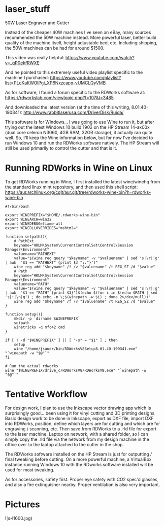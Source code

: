 # laser_stuff
50W Laser Engraver and Cutter

Instead of the cheaper 40W machines I've seen on eBay, many sources recommended the 50W machine instead.  More powerful laser, better build quality of the machine itself, height adjustable bed, etc.  Including shipping, the 50W machines can be had for around $1500. 

This video was really helpful: https://www.youtube.com/watch?v=_qP0ekfRWXE

And he pointed to this extremely useful video playlist specific to the machine I purchased: https://www.youtube.com/playlist?list=PLeKaKWOIPgi_XP6Nxzeapp-vUMCLQyVMB

As for software, I found a forum specific to the RDWorks software at: https://rdworkslab.com/viewtopic.php?f=107&t=3485

And downloaded the latest version (at the time of this writing, 8.01.40-190341): http://www.rabbitlaserusa.com/DriverDisk/Ruida/

This software is for Windows... I was going to use Wine to run it, but after trying out the latest Windows 10 build 1903 on the HP Stream 14-ax00x (dual core celeron N3060, 4GB RAM, 32GB storage), it actually ran quite well. So, I'll keep the Wine information below, but for now I've decided to run Windows 10 and run the RDWorks software natively.  The HP Stream will still be used primarily to control the cutter and that is it.

# Running RDWorks in Wine on Linux

To get RDWorks running in Wine, I first installed the latest wine/winehq from the standard linux mint repository, and then used this shell script: https://aur.archlinux.org/cgit/aur.git/tree/rdworks-wine-bin?h=rdworks-wine-bin

```
#!/bin/bash

export WINEPREFIX="$HOME/.rdworks-wine-bin"
export WINEARCH=win32
export WINEDEBUG=fixme-all
export WINEDLLOVERRIDES="mshtml="

function setpath(){
    # PathExt
    keyname="HKLM\System\CurrentControlSet\Control\Session Manager\Environment"
    valuename="PATHEXT"
    value="$(wine reg query "$keyname" -v "$valuename" | sed 's|\r||g' | awk  '$1 == "PATHEXT" {print $3 ";."}')"
    wine reg add "$keyname" /f /v "$valuename" /t REG_SZ /d "$value"
    # Path
    keyname="HKLM\System\CurrentControlSet\Control\Session Manager\Environment"
    valuename="PATH"
    value="$(wine reg query "$keyname" -v "$valuename" | sed 's|\r||g' | awk  '$1 == "PATH" {print $3}')$(echo $(for i in $(echo $PATH | sed 's|:|\n|g') ; do echo -n \;$(winepath -w $i) ; done 2>/dev/null))"
    wine reg add "$keyname" /f /v "$valuename" /t REG_SZ /d "$value"
}

function setup(){
    mkdir -p `dirname $WINEPREFIX`
    setpath
    winetricks -q mfc42 cmd
}

if [ ! -d "$WINEPREFIX" ] || [ "-s" = "$1" ] ; then
    setup
    wine "/home/jsauer/bin/RDWorksV8Setup8.01.40-190341.exe" "`winepath -w "$@"`"
fi

# Run the actual rdworks
wine "$WINEPREFIX/drive_c/RDWorksV8/RDWorksV8.exe" "`winepath -w "$@"`"
```

# Tentative Workflow

For design work, I plan to use the Inkscape vector drawing app which is surprisingly good... been using it for vinyl cutting and 3D printing designs. Basic design work to be done in Inkscape, export as DXF file, import DXF into RDWorks, position, define which layers are for cutting and which are for engraving / scanning, etc. Then save from RDWorks to a .rld file for export to the laser machine. Laptop on network, with a shared folder, so I can simply copy the .rld file via the network from my design machine in the office over to the laptop attached to the cutter in the shop.

The RDWorks software installed on the HP Stream is just for outputting / final tweaking before cutting.  On a more powerful machine, a VirtualBox instance running Windows 10 with the RDworks software installed will be used for most tweaking.

As for accessories, safety first.  Proper eye safety with CO2 spec'd glasses, and also a fire extinguisher nearby.  Proper ventilation is also very important.

# Pictures

!(s-l1600.jpg)
